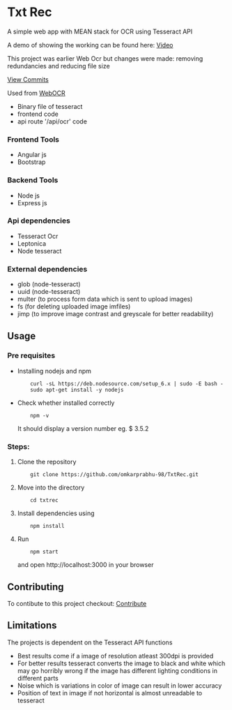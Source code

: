 # Txt Rec
A simple web app with MEAN stack for OCR using Tesseract API

A demo of showing the working can be found here: [Video](https://drive.google.com/file/d/0BxgYOTkSevMEZXc5UjQzQWhHWHM/view?usp=sharing)

This project was earlier Web Ocr but changes were made: removing redundancies and reducing file size

[View Commits](https://github.com/omkarprabhu-98/WebOCR/commits/master) 

Used from [WebOCR](https://github.com/omkarprabhu-98/WebOCR)
 * Binary file of tesseract
 * frontend code
 * api route '/api/ocr' code
 
### Frontend Tools
* Angular js
* Bootstrap

### Backend Tools
* Node js
* Express js

### Api dependencies
* Tesseract Ocr
* Leptonica
* Node tesseract

### External dependencies 
* glob (node-tesseract)
* uuid (node-tesseract)
* multer (to process form data which is sent to upload images)
* fs   (for deleting uploaded image imfiles)
* jimp (to improve image contrast and greyscale for better readability)

## Usage

### Pre requisites
* Installing nodejs and npm

    ```
        curl -sL https://deb.nodesource.com/setup_6.x | sudo -E bash -
        sudo apt-get install -y nodejs
    ```
* Check whether installed correctly
    
    ``` 
        npm -v
    ```
    It should display a version number eg. $ 3.5.2 

### Steps:
1. Clone the repository

    ```
        git clone https://github.com/omkarprabhu-98/TxtRec.git
    ```
2. Move into the directory  
    
    ```
        cd txtrec
    ```       
3. Install dependencies using 

    ```
        npm install
    ``` 
4. Run 

    ```
        npm start
    ```
   and open http://localhost:3000 in your browser     

## Contributing    

To contibute to this project checkout: [Contribute](https://github.com/omkarprabhu-98/TxtRec/blob/master/CONTRIBUTING.md)
      
## Limitations
The projects is dependent on the Tesseract API functions
* Best results come if a image of resolution atleast 300dpi is provided
* For better results tesseract converts the image to black and white which may go horribly wrong if the image has different lighting conditions in different parts
* Noise which is variations in color of image can result in lower accuracy
* Position of text in image if not horizontal is almost unreadable to tesseract
    
    